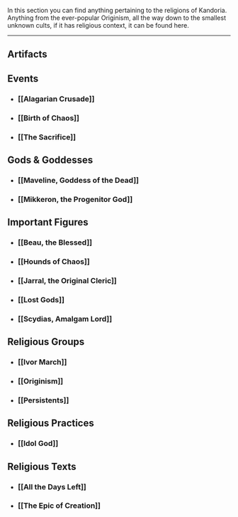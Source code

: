 In this section you can find anything pertaining to the religions of Kandoria. Anything from the ever-popular Originism, all the way down to the smallest unknown cults, if it has religious context, it can be found here.

---
## Artifacts

## Events
- ### [[Alagarian Crusade]]
- ### [[Birth of Chaos]]
- ### [[The Sacrifice]]
## Gods & Goddesses
- ### [[Maveline, Goddess of the Dead]]
- ### [[Mikkeron, the Progenitor God]]
## Important Figures
- ### [[Beau, the Blessed]]
- ### [[Hounds of Chaos]]
- ### [[Jarral, the Original Cleric]]
- ### [[Lost Gods]]
- ### [[Scydias, Amalgam Lord]]
## Religious Groups
- ### [[Ivor March]]
- ### [[Originism]]
- ### [[Persistents]]
## Religious Practices
- ### [[Idol God]]
## Religious Texts
- ### [[All the Days Left]]
- ### [[The Epic of Creation]]